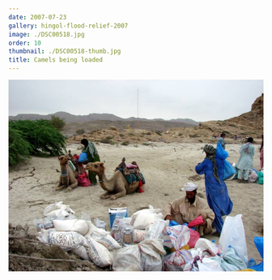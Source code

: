 ```yaml
---
date: 2007-07-23
gallery: hingol-flood-relief-2007
image: ./DSC00518.jpg
order: 10
thumbnail: ./DSC00518-thumb.jpg
title: Camels being loaded
---
```


![Camels being loaded](./DSC00518.jpg)